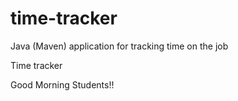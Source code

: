 # time-tracker
Java (Maven) application for tracking time on the job

Time tracker

Good Morning Students!!
